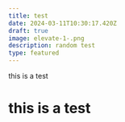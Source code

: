 ```yaml
---
title: test
date: 2024-03-11T10:30:17.420Z
draft: true
image: elevate-1-.png
description: random test
type: featured
---
```

this is a test

# this is a test
